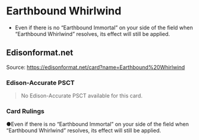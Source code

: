 # Earthbound Whirlwind

*   Even if there is no “Earthbound Immortal” on your side of the field when “Earthbound Whirlwind” resolves, its effect will still be applied.

## Edisonformat.net

Source: https://edisonformat.net/card?name=Earthbound%20Whirlwind

### Edison-Accurate PSCT

> No Edison-Accurate PSCT available for this card.

### Card Rulings

●Even if there is no “Earthbound Immortal” on your side of the field when “Earthbound Whirlwind” resolves, its effect will still be applied.
            